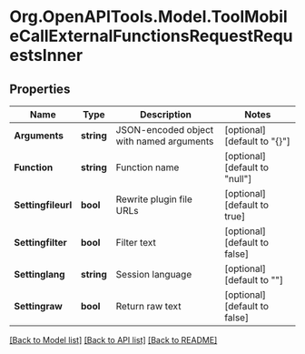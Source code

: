 # Org.OpenAPITools.Model.ToolMobileCallExternalFunctionsRequestRequestsInner

## Properties

Name | Type | Description | Notes
------------ | ------------- | ------------- | -------------
**Arguments** | **string** | JSON-encoded object with named arguments | [optional] [default to "{}"]
**Function** | **string** | Function name | [optional] [default to "null"]
**Settingfileurl** | **bool** | Rewrite plugin file URLs | [optional] [default to true]
**Settingfilter** | **bool** | Filter text | [optional] [default to false]
**Settinglang** | **string** | Session language | [optional] [default to ""]
**Settingraw** | **bool** | Return raw text | [optional] [default to false]

[[Back to Model list]](../README.md#documentation-for-models) [[Back to API list]](../README.md#documentation-for-api-endpoints) [[Back to README]](../README.md)

